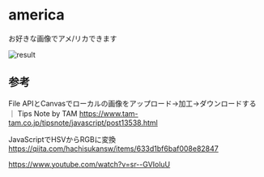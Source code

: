 # america
お好きな画像でアメ/リカできます

![result](https://github.com/tatsurohida/america/blob/media/demo.gif)


## 参考

File APIとCanvasでローカルの画像をアップロード→加工→ダウンロードする ｜ Tips Note by TAM
https://www.tam-tam.co.jp/tipsnote/javascript/post13538.html

JavaScriptでHSVからRGBに変換
https://qiita.com/hachisukansw/items/633d1bf6baf008e82847


https://www.youtube.com/watch?v=sr--GVIoluU
